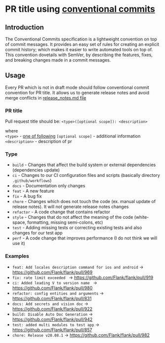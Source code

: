 # PR title using [conventional commits](https://www.conventionalcommits.org/en/v1.0.0/)

## Introduction
The Conventional Commits specification is a lightweight convention on top of commit messages. It provides an easy set of rules for creating an explicit commit history; which makes it easier to write automated tools on top of. 
This convention dovetails with SemVer, by describing the features, fixes, and breaking changes made in a commit 
messages.

## Usage
Every PR which is not in draft mode should follow conventional commit convention for PR title. 
It allows us to generate release notes and avoid merge conflicts in [release_notes.md file](../../release_notes.md)

### PR title
Pull request title should be: `<type>([optional scope]): <description>`

where   
`<type>` - [one of following](###Type)
`[optional scope]` - additional information  
`<description>` - description of pr

### Type

- `build` - Changes that affect the build system or external dependencies (dependencies update)
- `ci` - Changes to our CI configuration files and scripts (basically directory `.github/workflows`)
- `docs` - Documentation only changes
- `feat` - A new feature
- `fix` - A bug fix
- `chore` - Changes which does not touch the code (ex. manual update of release notes). It will not generate release notes
changes
- `refactor` - A code change that contains refactor
- `style` - Changes that do not affect the meaning of the code (white-space, formatting, missing semi-colons, etc)
- `test` - Adding missing tests or correcting existing tests and also changes for our test app
- `perf` - A code change that improves performance (I do not think we will use it)

### Examples

- `feat: Add locales description command for ios and android` -> https://github.com/Flank/flank/pull/969
- `fix: rate limit exceeded ` -> https://github.com/Flank/flank/pull/919
- `ci: Added leading V to version name ` -> https://github.com/Flank/flank/pull/980
- `refactor: config entities and arguments` -> https://github.com/Flank/flank/pull/831
- `docs: Add secrets and vision doc` -> https://github.com/Flank/flank/pull/922
- `build: Disable Auto Doc Generation` -> https://github.com/Flank/flank/pull/942
- `test: added multi modules to test app` -> https://github.com/Flank/flank/pull/857
- `chore: Release v20.08.1` -> https://github.com/Flank/flank/pull/982
